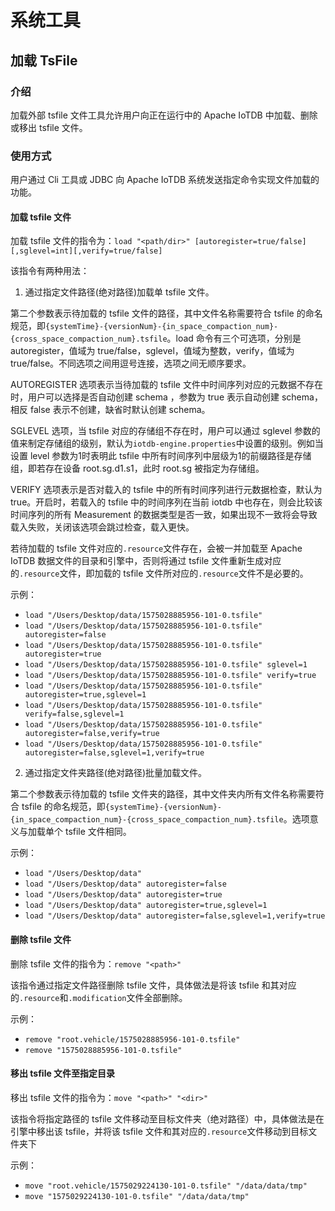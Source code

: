 <!--

    Licensed to the Apache Software Foundation (ASF) under one
    or more contributor license agreements.  See the NOTICE file
    distributed with this work for additional information
    regarding copyright ownership.  The ASF licenses this file
    to you under the Apache License, Version 2.0 (the
    "License"); you may not use this file except in compliance
    with the License.  You may obtain a copy of the License at
    
        http://www.apache.org/licenses/LICENSE-2.0
    
    Unless required by applicable law or agreed to in writing,
    software distributed under the License is distributed on an
    "AS IS" BASIS, WITHOUT WARRANTIES OR CONDITIONS OF ANY
    KIND, either express or implied.  See the License for the
    specific language governing permissions and limitations
    under the License.

-->

# 系统工具

## 加载 TsFile

### 介绍
加载外部 tsfile 文件工具允许用户向正在运行中的 Apache IoTDB 中加载、删除或移出 tsfile 文件。

### 使用方式
用户通过 Cli 工具或 JDBC 向 Apache IoTDB 系统发送指定命令实现文件加载的功能。

#### 加载 tsfile 文件

加载 tsfile 文件的指令为：`load "<path/dir>" [autoregister=true/false][,sglevel=int][,verify=true/false]`

该指令有两种用法：

1. 通过指定文件路径(绝对路径)加载单 tsfile 文件。

第二个参数表示待加载的 tsfile 文件的路径，其中文件名称需要符合 tsfile 的命名规范，即`{systemTime}-{versionNum}-{in_space_compaction_num}-{cross_space_compaction_num}.tsfile`。load 命令有三个可选项，分别是 autoregister，值域为 true/false，sglevel，值域为整数，verify，值域为 true/false。不同选项之间用逗号连接，选项之间无顺序要求。

AUTOREGISTER 选项表示当待加载的 tsfile 文件中时间序列对应的元数据不存在时，用户可以选择是否自动创建 schema ，参数为 true 表示自动创建 schema，相反 false 表示不创建，缺省时默认创建 schema。

SGLEVEL 选项，当 tsfile 对应的存储组不存在时，用户可以通过 sglevel 参数的值来制定存储组的级别，默认为`iotdb-engine.properties`中设置的级别。例如当设置 level 参数为1时表明此 tsfile 中所有时间序列中层级为1的前缀路径是存储组，即若存在设备 root.sg.d1.s1，此时 root.sg 被指定为存储组。

VERIFY 选项表示是否对载入的 tsfile 中的所有时间序列进行元数据检查，默认为 true。开启时，若载入的 tsfile 中的时间序列在当前 iotdb 中也存在，则会比较该时间序列的所有 Measurement 的数据类型是否一致，如果出现不一致将会导致载入失败，关闭该选项会跳过检查，载入更快。

若待加载的 tsfile 文件对应的`.resource`文件存在，会被一并加载至 Apache IoTDB 数据文件的目录和引擎中，否则将通过 tsfile 文件重新生成对应的`.resource`文件，即加载的 tsfile 文件所对应的`.resource`文件不是必要的。

示例：

* `load "/Users/Desktop/data/1575028885956-101-0.tsfile"`
* `load "/Users/Desktop/data/1575028885956-101-0.tsfile" autoregister=false`
* `load "/Users/Desktop/data/1575028885956-101-0.tsfile" autoregister=true`
* `load "/Users/Desktop/data/1575028885956-101-0.tsfile" sglevel=1`
* `load "/Users/Desktop/data/1575028885956-101-0.tsfile" verify=true`
* `load "/Users/Desktop/data/1575028885956-101-0.tsfile" autoregister=true,sglevel=1`
* `load "/Users/Desktop/data/1575028885956-101-0.tsfile" verify=false,sglevel=1`
* `load "/Users/Desktop/data/1575028885956-101-0.tsfile" autoregister=false,verify=true`
* `load "/Users/Desktop/data/1575028885956-101-0.tsfile" autoregister=false,sglevel=1,verify=true`


2. 通过指定文件夹路径(绝对路径)批量加载文件。

第二个参数表示待加载的 tsfile 文件夹的路径，其中文件夹内所有文件名称需要符合 tsfile 的命名规范，即`{systemTime}-{versionNum}-{in_space_compaction_num}-{cross_space_compaction_num}.tsfile`。选项意义与加载单个 tsfile 文件相同。

示例：

* `load "/Users/Desktop/data"`
* `load "/Users/Desktop/data" autoregister=false`
* `load "/Users/Desktop/data" autoregister=true`
* `load "/Users/Desktop/data" autoregister=true,sglevel=1`
* `load "/Users/Desktop/data" autoregister=false,sglevel=1,verify=true`

#### 删除 tsfile 文件

删除 tsfile 文件的指令为：`remove "<path>"`

该指令通过指定文件路径删除 tsfile 文件，具体做法是将该 tsfile 和其对应的`.resource`和`.modification`文件全部删除。

示例：

* `remove "root.vehicle/1575028885956-101-0.tsfile"`
* `remove "1575028885956-101-0.tsfile"`

#### 移出 tsfile 文件至指定目录

移出 tsfile 文件的指令为：`move "<path>" "<dir>"`

该指令将指定路径的 tsfile 文件移动至目标文件夹（绝对路径）中，具体做法是在引擎中移出该 tsfile，并将该 tsfile 文件和其对应的`.resource`文件移动到目标文件夹下

示例：

* `move "root.vehicle/1575029224130-101-0.tsfile" "/data/data/tmp"`
* `move "1575029224130-101-0.tsfile" "/data/data/tmp"`
